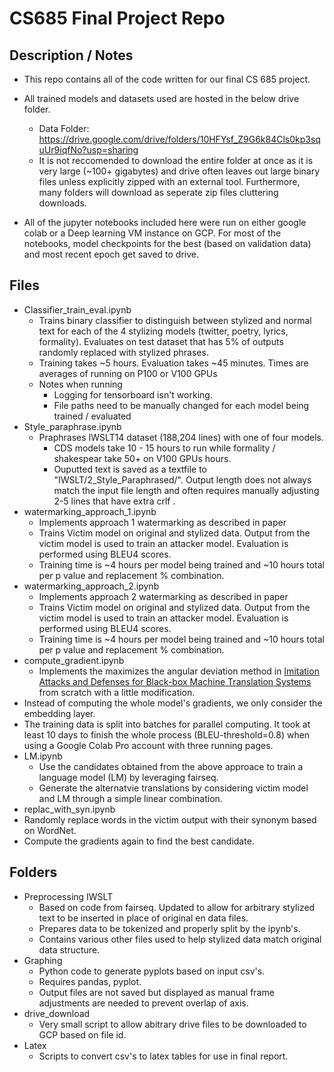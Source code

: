 # CS685 Final Project Repo
## Description / Notes
*  This repo contains all of the code written for our final CS 685 project. 
* All trained models and datasets used are hosted in the below drive folder. 
  * Data Folder: https://drive.google.com/drive/folders/10HFYsf_Z9G6k84Cls0kp3squUr9iqfNo?usp=sharing
  * It is not reccomended to download the entire folder at once as it is very large (~100+ gigabytes) and drive often leaves out large binary files unless explicitly zipped with an external tool. Furthermore, many folders will download as seperate zip files cluttering downloads. 

* All of the jupyter notebooks included here were run on either google colab or a Deep learning VM instance on GCP. For most of the notebooks, model checkpoints for the best (based on validation data) and  most recent epoch get saved to drive.


## Files 
* Classifier_train_eval.ipynb
  * Trains binary classifier to distinguish between stylized and normal text for each of the 4 stylizing models (twitter, poetry, lyrics, formality). Evaluates on test dataset that has 5% of outputs randomly replaced with stylized phrases. 
  * Training takes ~5 hours. Evaluation takes ~45 minutes. Times are averages of running on P100 or V100 GPUs 
  * Notes when running
    * Logging for tensorboard isn't working.
    * File paths need to be manually changed for each model being trained / evaluated
* Style_paraphrase.ipynb
  * Praphrases IWSLT14 dataset (188,204 lines) with one of four models. 
    * CDS models take 10 - 15 hours to run while formality / shakespear take 50+ on V100 GPUs hours. 
    *  Ouputted text is saved as a textfile to "IWSLT/2_Style_Paraphrased/". Output length does not always match the input file length and often requires manually adjusting 2-5 lines that have extra crlf .
* watermarking_approach_1.ipynb
    * Implements approach 1 watermarking as described in paper
    * Trains Victim model on original and stylized data. Output from the victim model is used to train an attacker model. Evaluation is performed using BLEU4 scores. 
    * Training time is  ~4 hours per model being trained and ~10 hours total per p value and replacement % combination. 
* watermarking_approach_2.ipynb
    * Implements approach 2 watermarking as described in paper
    * Trains Victim model on original and stylized data. Output from the victim model is used to train an attacker model. Evaluation is performed using BLEU4 scores. 
    * Training time is  ~4 hours per model being trained and ~10 hours total per p value and replacement % combination.  
* compute_gradient.ipynb
  * Implements the maximizes the angular
deviation method in [Imitation Attacks and Defenses for Black-box Machine Translation Systems](https://arxiv.org/pdf/2004.15015.pdf) from scratch with a little modification.
 * Instead of computing the whole model's gradients, we only consider the embedding layer.
 * The training data is split into batches for parallel computing. It took at least 10 days to finish the whole process (BLEU-threshold=0.8) when using a Google Colab Pro account with three running pages.
* LM.ipynb
  * Use the candidates obtained from the above approace to train a language model (LM) by leveraging fairseq.
  * Generate the alternatvie translations by considering victim model and LM through a simple linear combination.
* replac_with_syn.ipynb
 * Randomly replace words in the victim output with their synonym based on WordNet.
 * Compute the gradients again to find the best candidate.

## Folders
* Preprocessing IWSLT
  * Based on code from fairseq. Updated to allow for arbitrary stylized text to be inserted in place of original en data files. 
  * Prepares data to be tokenized and properly split by the ipynb's.
  * Contains various other files used to help stylized data match original data structure.
* Graphing
  * Python code to generate pyplots based on input csv's. 
  * Requires pandas, pyplot.
  * Output files are not saved but displayed as manual frame adjustments are needed to prevent overlap of axis. 
* drive_download
  * Very small script to allow abitrary drive files to be downloaded to GCP based on file id.
* Latex
  * Scripts to convert csv's to latex tables for use in final report.
